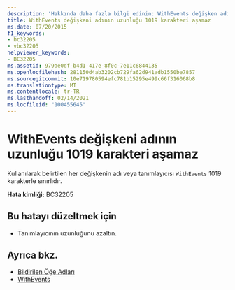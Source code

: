 ```yaml
---
description: 'Hakkında daha fazla bilgi edinin: WithEvents değişken adı uzunluğu 1019 karakteri aşamaz'
title: WithEvents değişkeni adının uzunluğu 1019 karakteri aşamaz
ms.date: 07/20/2015
f1_keywords:
- bc32205
- vbc32205
helpviewer_keywords:
- BC32205
ms.assetid: 979ae0df-b4d1-417e-8f0c-7e11c6844135
ms.openlocfilehash: 281150d4ab3202cb729fa62d941adb1550be7857
ms.sourcegitcommit: 10e719780594efc781b15295e499c66f316068b8
ms.translationtype: MT
ms.contentlocale: tr-TR
ms.lasthandoff: 02/14/2021
ms.locfileid: "100455645"
---
```

# <a name="withevents-variable-name-length-cannot-exceed-1019-characters"></a>WithEvents değişkeni adının uzunluğu 1019 karakteri aşamaz

Kullanılarak belirtilen her değişkenin adı veya tanımlayıcısı `WithEvents` 1019 karakterle sınırlıdır.  
  
 **Hata kimliği:** BC32205  
  
## <a name="to-correct-this-error"></a>Bu hatayı düzeltmek için  
  
- Tanımlayıcının uzunluğunu azaltın.  
  
## <a name="see-also"></a>Ayrıca bkz.

- [Bildirilen Öğe Adları](../programming-guide/language-features/declared-elements/declared-element-names.md)
- [WithEvents](../language-reference/modifiers/withevents.md)
